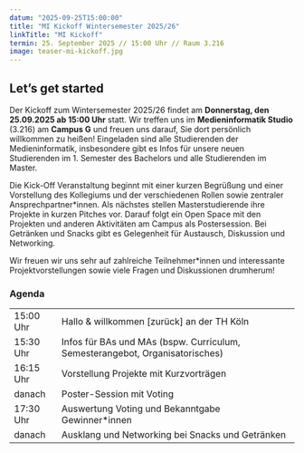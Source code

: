 ```yaml
---
datum: "2025-09-25T15:00:00"
title: "MI Kickoff Wintersemester 2025/26"
linkTitle: "MI Kickoff"
termin: 25. September 2025 // 15:00 Uhr // Raum 3.216
image: teaser-mi-kickoff.jpg
---
```

## Let’s get started

Der Kickoff zum Wintersemester 2025/26 findet am **Donnerstag, den 25.09.2025 ab 15:00 Uhr** statt. Wir treffen uns im **Medieninformatik Studio** (3.216) am **Campus G**  und freuen uns darauf, Sie dort persönlich willkommen zu heißen! Eingeladen sind alle Studierenden der Medieninformatik, insbesondere gibt es Infos für unsere neuen Studierenden im 1. Semester des Bachelors und alle Studierenden im Master.

Die Kick-Off Veranstaltung beginnt mit einer kurzen Begrüßung und einer Vorstellung des Kollegiums und der verschiedenen Rollen sowie zentraler Ansprechpartner\*innen. Als nächstes stellen Masterstudierende ihre Projekte in kurzen Pitches vor. Darauf folgt ein Open Space mit den Projekten und anderen Aktivitäten am Campus als Postersession. Bei Getränken und Snacks gibt es Gelegenheit für Austausch, Diskussion und Networking.

Wir freuen wir uns sehr auf zahlreiche Teilnehmer\*innen und interessante Projektvorstellungen sowie viele Fragen und Diskussionen drumherum!

### Agenda

<table>
<tr>
	<td>15:00 Uhr</td>
	<td>Hallo & willkommen [zurück] an der TH Köln</td>
</tr>
<tr>
	<td>15:30 Uhr</td>
	<td>Infos für BAs und MAs (bspw. Curriculum, Semesterangebot, Organisatorisches)</td>
</tr>
<tr>
	<td>16:15 Uhr</td>
	<td>Vorstellung Projekte mit Kurzvorträgen</td>
</tr>
<tr>
	<td>danach</td>
	<td>Poster-Session mit Voting</td>
</tr>
<tr>
	<td>17:30 Uhr</td>
	<td>Auswertung Voting und Bekanntgabe Gewinner*innen</td>
</tr>
<tr>
	<td>danach</td>
	<td>Ausklang und Networking bei Snacks und Getränken</td>
</tr>
</table>
